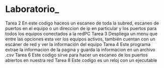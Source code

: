 # Laboratorio_
Tarea 2
En este codigo haceos un escaneo de toda la subred, escaneo de puertos en el equipo o un direccion de ip en particular y los puertos para todos los equipos conectados a la redPC
Tarea 3
Despliega un menu que entre las opciones esta ver los equipos activos, también cuentan con un escáner de red y ver la información del equipo
Tarea 4
Este programa extrae la informacion de la pagina y guarda la informacion en un archivo .csv
Tarea 6
Este codigo sirve para hacer un escaneo de los puertos abiertos en nuestra red
Tarea 8
Este codigo es un reloj con un ejecutable
